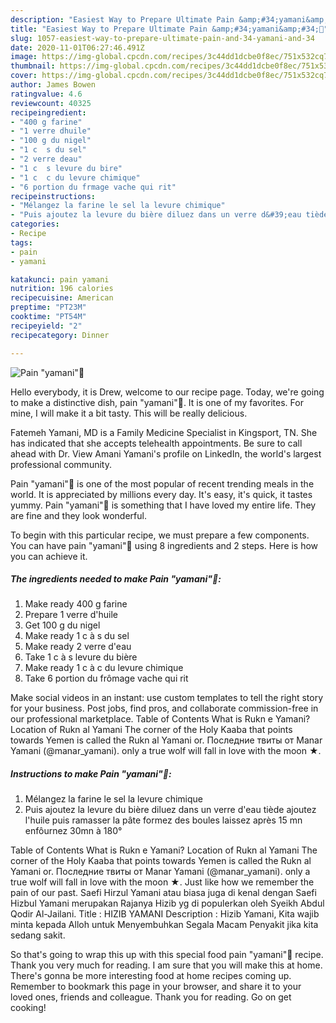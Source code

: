 ```yaml
---
description: "Easiest Way to Prepare Ultimate Pain &amp;#34;yamani&amp;#34;🍄"
title: "Easiest Way to Prepare Ultimate Pain &amp;#34;yamani&amp;#34;🍄"
slug: 1057-easiest-way-to-prepare-ultimate-pain-and-34-yamani-and-34
date: 2020-11-01T06:27:46.491Z
image: https://img-global.cpcdn.com/recipes/3c44dd1dcbe0f8ec/751x532cq70/pain-yamani🍄-photo-principale-de-la-recette.jpg
thumbnail: https://img-global.cpcdn.com/recipes/3c44dd1dcbe0f8ec/751x532cq70/pain-yamani🍄-photo-principale-de-la-recette.jpg
cover: https://img-global.cpcdn.com/recipes/3c44dd1dcbe0f8ec/751x532cq70/pain-yamani🍄-photo-principale-de-la-recette.jpg
author: James Bowen
ratingvalue: 4.6
reviewcount: 40325
recipeingredient:
- "400 g farine"
- "1 verre dhuile"
- "100 g du nigel"
- "1 c  s du sel"
- "2 verre deau"
- "1 c  s levure du bire"
- "1 c  c du levure chimique"
- "6 portion du frmage vache qui rit"
recipeinstructions:
- "Mélangez la farine le sel la levure chimique"
- "Puis ajoutez la levure du bière diluez dans un verre d&#39;eau tiède ajoutez l&#39;huile puis ramasser la pâte formez des boules laissez après 15 mn enfôurnez 30mn à 180°"
categories:
- Recipe
tags:
- pain
- yamani

katakunci: pain yamani 
nutrition: 196 calories
recipecuisine: American
preptime: "PT23M"
cooktime: "PT54M"
recipeyield: "2"
recipecategory: Dinner

---
```



![Pain &#34;yamani&#34;🍄](https://img-global.cpcdn.com/recipes/3c44dd1dcbe0f8ec/751x532cq70/pain-yamani🍄-photo-principale-de-la-recette.jpg)

Hello everybody, it is Drew, welcome to our recipe page. Today, we're going to make a distinctive dish, pain &#34;yamani&#34;🍄. It is one of my favorites. For mine, I will make it a bit tasty. This will be really delicious.

Fatemeh Yamani, MD is a Family Medicine Specialist in Kingsport, TN. She has indicated that she accepts telehealth appointments. Be sure to call ahead with Dr. View Amani Yamani&#39;s profile on LinkedIn, the world&#39;s largest professional community.

Pain &#34;yamani&#34;🍄 is one of the most popular of recent trending meals in the world. It is appreciated by millions every day. It's easy, it's quick, it tastes yummy. Pain &#34;yamani&#34;🍄 is something that I have loved my entire life. They are fine and they look wonderful.


To begin with this particular recipe, we must prepare a few components. You can have pain &#34;yamani&#34;🍄 using 8 ingredients and 2 steps. Here is how you can achieve it.

<!--inarticleads1-->

##### The ingredients needed to make Pain &#34;yamani&#34;🍄:

1. Make ready 400 g farine
1. Prepare 1 verre d&#39;huile
1. Get 100 g du nigel
1. Make ready 1 c à s du sel
1. Make ready 2 verre d&#39;eau
1. Take 1 c à s levure du bière
1. Make ready 1 c à c du levure chimique
1. Take 6 portion du frômage vache qui rit


Make social videos in an instant: use custom templates to tell the right story for your business. Post jobs, find pros, and collaborate commission-free in our professional marketplace. Table of Contents What is Rukn e Yamani? Location of Rukn al Yamani The corner of the Holy Kaaba that points towards Yemen is called the Rukn al Yamani or. Последние твиты от Manar Yamani (@manar_yamani). only a true wolf will fall in love with the moon ★. 

<!--inarticleads2-->

##### Instructions to make Pain &#34;yamani&#34;🍄:

1. Mélangez la farine le sel la levure chimique
1. Puis ajoutez la levure du bière diluez dans un verre d&#39;eau tiède ajoutez l&#39;huile puis ramasser la pâte formez des boules laissez après 15 mn enfôurnez 30mn à 180°


Table of Contents What is Rukn e Yamani? Location of Rukn al Yamani The corner of the Holy Kaaba that points towards Yemen is called the Rukn al Yamani or. Последние твиты от Manar Yamani (@manar_yamani). only a true wolf will fall in love with the moon ★. Just like how we remember the pain of our past. Saefi Hirzul Yamani atau biasa juga di kenal dengan Saefi Hizbul Yamani merupakan Rajanya Hizib yg di populerkan oleh Syeikh Abdul Qodir Al-Jailani. Title : HIZIB YAMANI Description : Hizib Yamani, Kita wajib minta kepada Alloh untuk Menyembuhkan Segala Macam Penyakit jika kita sedang sakit. 

So that's going to wrap this up with this special food pain &#34;yamani&#34;🍄 recipe. Thank you very much for reading. I am sure that you will make this at home. There's gonna be more interesting food at home recipes coming up. Remember to bookmark this page in your browser, and share it to your loved ones, friends and colleague. Thank you for reading. Go on get cooking!
